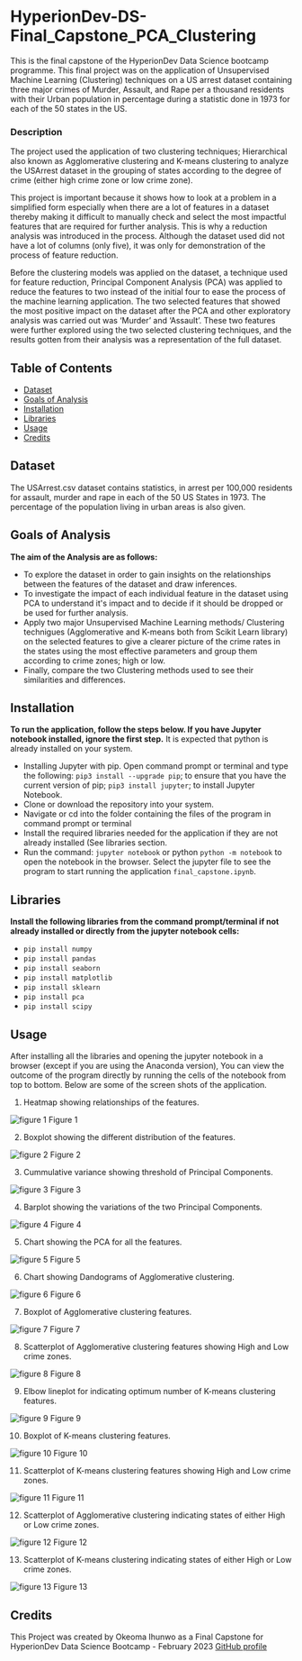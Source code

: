 # HyperionDev-DS-Final_Capstone_PCA_Clustering
This is the final capstone of the HyperionDev Data Science bootcamp programme. This final project was on the application of Unsupervised Machine Learning (Clustering) techniques on a US arrest dataset containing three major crimes of Murder, Assault, and Rape per a thousand residents with their Urban population in percentage during a statistic done in 1973 for each of the 50 states in the US.

### Description
The project used the application of two clustering techniques; Hierarchical also known as Agglomerative clustering and K-means clustering to analyze the USArrest dataset in the grouping of states according to the degree of crime (either high crime zone or low crime zone). 

This project is important because it shows how to look at a problem in a simplified form especially when there are a lot of features in a dataset thereby making it difficult to manually check and select the most impactful features that are required for further analysis. This is why a reduction analysis was introduced in the process. Although the dataset used did not have a lot of columns (only five), it was only for demonstration of the process of feature reduction.

Before the clustering models was applied on the dataset, a technique used for feature reduction, Principal Component Analysis (PCA) was applied to reduce the features to two instead of the initial four to ease the process of the machine learning application. The two selected features that showed the most positive impact on the dataset after the PCA and other exploratory analysis was carried out was ‘Murder’ and ‘Assault’. These two features were further explored using the two selected clustering techniques, and the results gotten from their analysis was a representation of the full dataset.  

## Table of Contents

- [Dataset](#Dataset)
- [Goals of Analysis](#Goals-of-Analysis)
- [Installation](#installation)
- [Libraries](#Libraries)
- [Usage](#usage)
- [Credits](#credits)

## Dataset

The USArrest.csv dataset contains statistics, in arrest per 100,000 residents for assault, murder and rape in each of the 50 US States in 1973. The percentage of the population living in urban areas is also given.

## Goals of Analysis
**The aim of the Analysis are as follows:**

- To explore the dataset in order to gain insights on the relationships between the features of the dataset and draw inferences.
- To investigate the impact of each individual feature in the dataset using PCA to understand it's impact and to decide if it should be dropped or be used for further analysis.
- Apply two major Unsupervised Machine Learning methods/ Clustering technigues (Agglomerative and K-means both from Scikit Learn library) on the selected features to give a clearer picture of the crime rates in the states using the most effective parameters and group them according to crime zones; high or low.
- Finally, compare the two Clustering methods used to see their similarities and differences.

## Installation
**To run the application, follow the steps below. If you have Jupyter notebook installed, ignore the first step.**
It is expected that python is already installed on your system.
-  Installing Jupyter with pip. Open command prompt or terminal and type the following: 
`pip3 install --upgrade pip`; to ensure that you have the current version of pip;
`pip3 install jupyter`; to install Jupyter Notebook.
- Clone or download the repository into your system.
- Navigate or cd into the folder containing the files of the program in command prompt or terminal
- Install the required libraries needed for the application if they are not already installed (See libraries section.
- Run the command: `jupyter notebook` or python `python -m notebook` to open the notebook in the browser. Select the jupyter file to see the program to start running the application `final_capstone.ipynb`. 

## Libraries
**Install the following libraries from the command prompt/terminal if not already installed or directly from the jupyter notebook cells:**
- `pip install numpy`
- `pip install pandas`
- `pip install seaborn`
- `pip install matplotlib`
- `pip install sklearn`
- `pip install pca`
- `pip install scipy`

## Usage
After installing all the libraries and opening the jupyter notebook in a browser (except if you are using the Anaconda version), You can view the outcome of the program directly by running the cells of the notebook from top to bottom. Below are some of the screen shots of the application.
1. Heatmap showing relationships of the features.

![figure 1](Screenshots/01_Corr_Heat_Map.jpg)
Figure 1

2. Boxplot showing the different distribution of the features.

![figure 2](Screenshots/02_Data_Dist_Boxplot.jpg)
Figure 2

3. Cummulative variance showing threshold of Principal Components.

![figure 3](Screenshots/03_Cumm_Var_Showing_Threshold.jpg)
Figure 3

4. Barplot showing the variations of the two Principal Components.

![figure 4](Screenshots/04_Var_Explained_Barplot.jpg)
Figure 4

5. Chart showing the PCA for all the features.

![figure 5](Screenshots/05_PCA_Chart.jpg)
Figure 5

6. Chart showing Dandograms of Agglomerative clustering.

![figure 6](Screenshots/06_Selected_Dand.jpg)
Figure 6

7. Boxplot of Agglomerative clustering features.

![figure 7](Screenshots/07_Agglo-Bloxplot.jpg)
Figure 7

8. Scatterplot of Agglomerative clustering features showing High and Low crime zones.

![figure 8](Screenshots/08_Agglo_Scatterplot.jpg)
Figure 8

9. Elbow lineplot for indicating optimum number of K-means clustering features.

![figure 9](Screenshots/09_K_means_Elbow.jpg)
Figure 9

10. Boxplot of K-means clustering features.

![figure 10](Screenshots/10_K_means_Boxplot.jpg)
Figure 10

11. Scatterplot of K-means clustering features showing High and Low crime zones.

![figure 11](Screenshots/11_K_means_Scatter_plot.jpg)
Figure 11

12. Scatterplot of Agglomerative clustering indicating states of either High or Low crime zones.

![figure 12](Screenshots/12_Agglo_Finalscatter.jpg)
Figure 12

13. Scatterplot of K-means clustering indicating states of either High or Low crime zones.

![figure 13](Screenshots/13_K_means_Finalscatter.jpg)
Figure 13

## Credits

This Project was created by Okeoma Ihunwo as a Final Capstone for HyperionDev Data Science Bootcamp - February 2023 [GitHub profile](https://github.com/Okeoma/)

